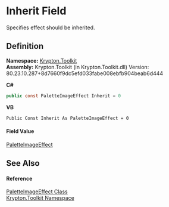 # Inherit Field


Specifies effect should be inherited.



## Definition
**Namespace:** <a href="79d2eac2-21f4-54ff-7552-b20c33c30600.md">Krypton.Toolkit</a>  
**Assembly:** Krypton.Toolkit (in Krypton.Toolkit.dll) Version: 80.23.10.287+8d7660f9dc5efd033fabe008ebfb904beab6d444

**C#**
``` C#
public const PaletteImageEffect Inherit = 0
```
**VB**
``` VB
Public Const Inherit As PaletteImageEffect = 0
```



#### Field Value
<a href="32bb7d2d-d70a-08af-0e9a-60c232f62d5a.md">PaletteImageEffect</a>

## See Also


#### Reference
<a href="32bb7d2d-d70a-08af-0e9a-60c232f62d5a.md">PaletteImageEffect Class</a>  
<a href="79d2eac2-21f4-54ff-7552-b20c33c30600.md">Krypton.Toolkit Namespace</a>  
